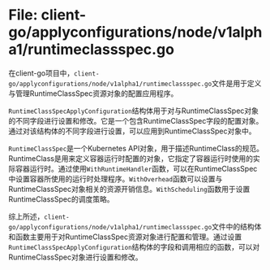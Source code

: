 # File: client-go/applyconfigurations/node/v1alpha1/runtimeclassspec.go

在client-go项目中，`client-go/applyconfigurations/node/v1alpha1/runtimeclassspec.go`文件是用于定义与管理RuntimeClassSpec资源对象的配置应用程序。

`RuntimeClassSpecApplyConfiguration`结构体用于对与RuntimeClassSpec对象的不同字段进行设置和修改。它是一个包含RuntimeClassSpec字段的配置对象。通过对该结构体的不同字段进行设置，可以应用到RuntimeClassSpec对象中。

`RuntimeClassSpec`是一个Kubernetes API对象，用于描述RuntimeClass的规范。RuntimeClass是用来定义容器运行时配置的对象，它指定了容器运行时使用的实际容器运行时。通过使用`WithRuntimeHandler`函数，可以在RuntimeClassSpec中设置容器所使用的运行时处理程序。`WithOverhead`函数可以设置与RuntimeClassSpec对象相关的资源开销信息。`WithScheduling`函数用于设置RuntimeClassSpec的调度策略。

综上所述，`client-go/applyconfigurations/node/v1alpha1/runtimeclassspec.go`文件中的结构体和函数主要用于对RuntimeClassSpec资源对象进行配置和管理。通过设置`RuntimeClassSpecApplyConfiguration`结构体的字段和调用相应的函数，可以对RuntimeClassSpec对象进行设置和修改。

